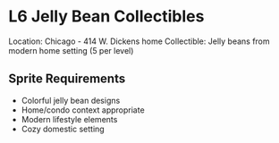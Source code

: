 # L6 Jelly Bean Collectibles

Location: Chicago - 414 W. Dickens home
Collectible: Jelly beans from modern home setting (5 per level)

## Sprite Requirements
- Colorful jelly bean designs
- Home/condo context appropriate
- Modern lifestyle elements
- Cozy domestic setting